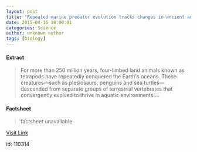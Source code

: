 ```yaml
---
layout: post
title: "Repeated marine predator evolution tracks changes in ancient and Anthropocene oceans"
date: 2015-04-16 18:00:01
categories: Science
author: unknown author
tags: [biology]
---
```



#### Extract
>For more than 250 million years, four-limbed land animals known as tetrapods have repeatedly conquered the Earth's oceans. These creatures—such as plesiosaurs, penguins and sea turtles—descended from separate groups of terrestrial vertebrates that convergently evolved to thrive in aquatic environments....

#### Factsheet
>factsheet unavailable

[Visit Link](http://phys.org/news348408423.html)

id:  110314
